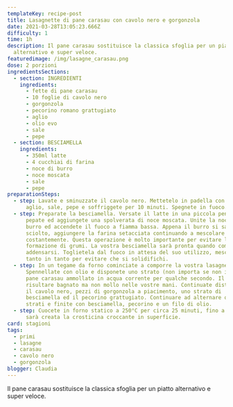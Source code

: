 ```yaml
---
templateKey: recipe-post
title: Lasagnette di pane carasau con cavolo nero e gorgonzola
date: 2021-03-28T13:05:23.666Z
difficulty: 1
time: 1h
description: Il pane carasau sostituisce la classica sfoglia per un piatto
  alternativo e super veloce.
featuredimage: /img/lasagne_carasau.png
dose: 2 porzioni
ingredientsSections:
  - section: INGREDIENTI
    ingredients:
      - fette di pane carasau
      - 10 foglie di cavolo nero
      - gorgonzola
      - pecorino romano grattugiato
      - aglio
      - olio evo
      - sale
      - pepe
  - section: BESCIAMELLA
    ingredients:
      - 350ml latte
      - 4 cucchiai di farina
      - noce di burro
      - noce moscata
      - sale
      - pepe
preparationSteps:
  - step: Lavate e sminuzzate il cavolo nero. Mettetelo in padella con 2 teste di
      aglio, sale, pepe e soffriggete per 10 minuti. Spegnete in fuoco.
  - step: Preparate la besciamella. Versate il latte in una piccola pentola. Salate,
      pepate ed aggiungete una spolverata di noce moscata. Unite la noce di
      burro ed accendete il fuoco a fiamma bassa. Appena il burro si sarà
      sciolto, aggiungere la farina setacciata continuando a mescolare
      costantemente. Questa operazione è molto importante per evitare la
      formazione di grumi. La vostra besciamella sarà pronta quando comincerà ad
      addensarsi. Toglietela dal fuoco in attesa del suo utilizzo, mescolando di
      tanto in tanto per evitare che si solidifichi.
  - step: In un tegame da forno cominciate a comporre la vostra lasagnetta.
      Spennellate con olio e disponete uno strato (non importa se non intero) di
      pane carasau ammollato in acqua corrente per qualche secondo. Il pane deve
      risultare bagnato ma non mollo nelle vostre mani. Continuate distribuendo
      il cavolo nero, pezzi di gorgonzola a piacimento, uno strato di
      besciamella ed il pecorino grattugiato. Continuare ad alternare questi
      strati e finite con besciamella, pecorino e un filo di olio.
  - step: Cuocete in forno statico a 250°C per circa 25 minuti, fino a quando non si
      sarà creata la crosticina croccante in superficie.
card: stagioni
tags:
  - primi
  - lasagne
  - carasau
  - cavolo nero
  - gorgonzola
blogger: Claudia
---
```

Il pane carasau sostituisce la classica sfoglia per un piatto alternativo e super veloce.